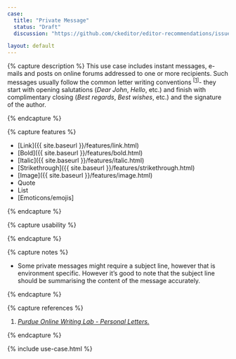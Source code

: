 ```yaml
---
case:
  title: "Private Message"
  status: "Draft"
  discussion: "https://github.com/ckeditor/editor-recommendations/issues/11"

layout: default
---
```


{% capture description %}
This use case includes instant messages, e-mails and posts on online forums addressed to one or more recipients. Such messages usually follow the common letter writing conventions <sup>[[1](#ref1)]</sup>- they start with opening salutations (<i>Dear John</i>, <i>Hello</i>, etc.) and finish with complimentary closing (<i>Best regards</i>, <i>Best wishes</i>, etc.) and the signature of the author.


{% endcapture %}


{% capture features %}

* [Link]({{ site.baseurl }}/features/link.html)
* [Bold]({{ site.baseurl }}/features/bold.html)
* [Italic]({{ site.baseurl }}/features/italic.html)
* [Strikethrough]({{ site.baseurl }}/features/strikethrough.html)
* [Image]({{ site.baseurl }}/features/image.html)
* Quote
* List
* [Emoticons/emojis]


{% endcapture %}

{% capture usability %}

{% endcapture %}

{% capture notes %}

* Some private messages might require a subject line, however that is environment specific. However it’s good to note that the subject line should be summarising the content of the message accurately.

{% endcapture %}

{% capture references %}

1. <a id="ref1"></a>[<i>Purdue Online Writing Lab - Personal Letters.</i>](https://owl.english.purdue.edu/owl/resource/992/01/)

{% endcapture %}

{% include use-case.html %}
